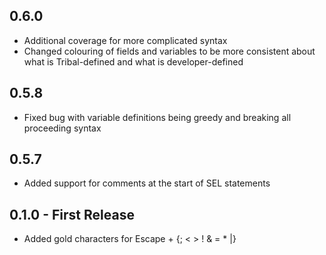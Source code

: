 ## 0.6.0
 * Additional coverage for more complicated syntax
 * Changed colouring of fields and variables to be more consistent about what is Tribal-defined and what is developer-defined

## 0.5.8
 * Fixed bug with variable definitions being greedy and breaking all proceeding syntax

## 0.5.7
 * Added support for comments at the start of SEL statements

## 0.1.0 - First Release
 * Added gold characters for Escape + {; < > ! & = * |}
